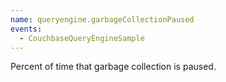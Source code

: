 ```yaml
---
name: queryengine.garbageCollectionPaused
events:
  - CouchbaseQueryEngineSample
---
```


Percent of time that garbage collection is paused.